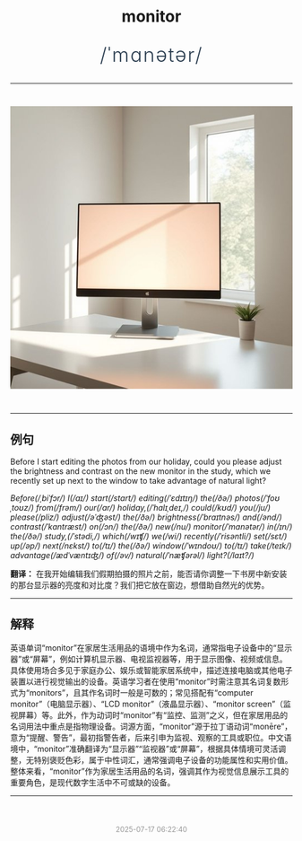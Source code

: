 <div align="center">

# monitor

<div style="margin: 30px 0;">
<h1 style="font-size: 2.5em; font-weight: 300; letter-spacing: 2px; margin: 0; color: #2c3e50;">
/ˈmɑnətər/
</h1>
</div>

</div>

---

<div align="center" style="margin: 40px 0;">

![monitor](images/monitor.png)

</div>

---

## 例句

Before I start editing the photos from our holiday, could you please adjust the brightness and contrast on the new monitor in the study, which we recently set up next to the window to take advantage of natural light?

*Before(/ˌbiˈfɔr/) I(/aɪ/) start(/stɑrt/) editing(/ˈɛdɪtɪŋ/) the(/ðə/) photos(/ˈfoʊˌtoʊz/) from(/frəm/) our(/ɑr/) holiday,(/ˈhɑlɪˌdeɪ,/) could(/kʊd/) you(/ju/) please(/pliz/) adjust(/əˈʤəst/) the(/ðə/) brightness(/ˈbraɪtnəs/) and(/ənd/) contrast(/ˈkɑntræst/) on(/ɔn/) the(/ðə/) new(/nu/) monitor(/ˈmɑnətər/) in(/ɪn/) the(/ðə/) study,(/ˈstədi,/) which(/wɪʧ/) we(/wi/) recently(/ˈrisəntli/) set(/sɛt/) up(/əp/) next(/nɛkst/) to(/tɪ/) the(/ðə/) window(/ˈwɪndoʊ/) to(/tɪ/) take(/teɪk/) advantage(/ædˈvæntɪʤ/) of(/əv/) natural(/ˈnæʧərəl/) light?(/laɪt?/)*

**翻译：** 在我开始编辑我们假期拍摄的照片之前，能否请你调整一下书房中新安装的那台显示器的亮度和对比度？我们把它放在窗边，想借助自然光的优势。

---

## 解释

英语单词“monitor”在家居生活用品的语境中作为名词，通常指电子设备中的“显示器”或“屏幕”，例如计算机显示器、电视监视器等，用于显示图像、视频或信息。具体使用场合多见于家庭办公、娱乐或智能家居系统中，描述连接电脑或其他电子装置以进行视觉输出的设备。英语学习者在使用“monitor”时需注意其名词复数形式为“monitors”，且其作名词时一般是可数的；常见搭配有“computer monitor”（电脑显示器）、“LCD monitor”（液晶显示器）、“monitor screen”（监视屏幕）等。此外，作为动词时“monitor”有“监控、监测”之义，但在家居用品的名词用法中重点是指物理设备。词源方面，“monitor”源于拉丁语动词“monēre”，意为“提醒、警告”，最初指警告者，后来引申为监视、观察的工具或职位。中文语境中，“monitor”准确翻译为“显示器”“监视器”或“屏幕”，根据具体情境可灵活调整，无特别褒贬色彩，属于中性词汇，通常强调电子设备的功能属性和实用价值。整体来看，“monitor”作为家居生活用品的名词，强调其作为视觉信息展示工具的重要角色，是现代数字生活中不可或缺的设备。


---

<div align="center" style="margin-top: 50px;">
<small style="color: #999; font-size: 0.9em;">2025-07-17 06:22:40</small>
</div>
